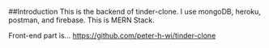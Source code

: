 ##Introduction
This is the backend of tinder-clone.
I use mongoDB, heroku, postman, and firebase.
This is MERN Stack.

Front-end part is...
https://github.com/peter-h-wi/tinder-clone
